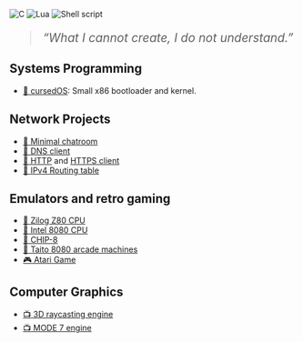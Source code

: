 ![C](https://img.shields.io/badge/C-00599C?style=for-the-badge&logo=c&logoColor=white)
![Lua](https://img.shields.io/badge/Lua-2C2D72?style=for-the-badge&logo=lua&logoColor=white)
![Shell script](https://img.shields.io/badge/Shell_Script-121011?style=for-the-badge&logo=gnu-bash&logoColor=white)

<blockquote style="font-size: 1.5em;">
<i>“What I cannot create, I do not understand.”</i>
</blockquote>

## Systems Programming

- [:dvd: cursedOS](https://github.com/blr-ophon/qrsedOS): Small x86 bootloader and kernel. 

## Network Projects

- [:speech_balloon: Minimal chatroom](https://github.com/blr-ophon/minimal_chatroom) 
- [:speech_balloon: DNS client](https://github.com/blr-ophon/DNSquery)
- [:speech_balloon: HTTP](https://github.com/blr-ophon/min_httpclient) and [ HTTPS client](https://github.com/blr-ophon/min_httpsclient)
- [:speech_balloon: IPv4 Routing table](https://github.com/blr-ophon/IP_RoutingTable) 

## Emulators and retro gaming

- [:floppy_disk: Zilog Z80 CPU](https://github.com/blr-ophon/z80nemu)
- [:floppy_disk: Intel 8080 CPU](https://github.com/blr-ophon/8080nemu)
- [:floppy_disk: CHIP-8](https://github.com/blr-ophon/nchip8D)
- [:space_invader: Taito 8080 arcade machines](https://github.com/blr-ophon/ntaito8080)
- [:video_game: Atari Game](https://github.com/blr-ophon/Kbean_atari) 

## Computer Graphics

- [:tv: 3D raycasting engine](https://github.com/blr-ophon/simple3DRC)
- [:tv: MODE 7 engine](https://github.com/blr-ophon/simpleM7)

